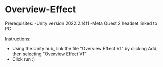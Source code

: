 # Overview-Effect

Prerequisites:
-Unity version 2022.2.14f1
-Meta Quest 2 headset linked to PC

Instructions:
- Using the Unity hub, link the file "Overview Effect V1" by clicking Add, then selecting "Overview Effect V1"
- Click run :)

